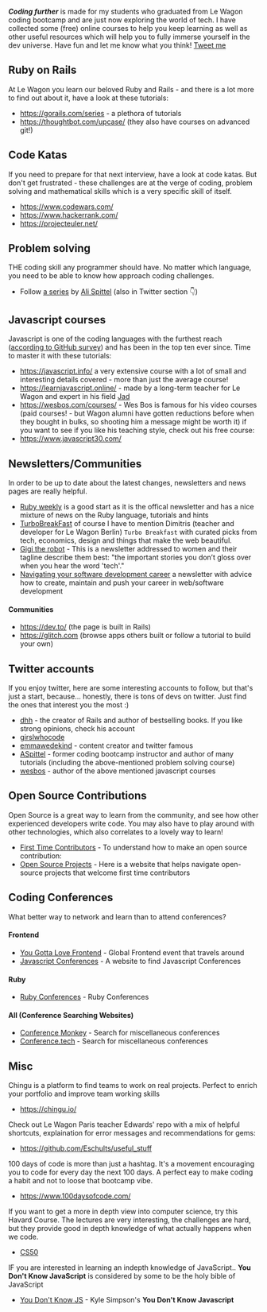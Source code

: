 **_Coding further_** is made for my students who graduated from Le Wagon coding bootcamp and are just now exploring the world of tech.
I have collected some (free) online courses to help you keep learning as well as other useful resources which will help you to fully immerse yourself in the dev universe. Have fun and let me know what you think! [Tweet me](https://twitter.com/Clara_Morgen)

## Ruby on Rails

At Le Wagon you learn our beloved Ruby and Rails - and there is a lot more to find out about it, have a look at these tutorials:

- https://gorails.com/series - a plethora of tutorials
- https://thoughtbot.com/upcase/ (they also have courses on advanced git!)

## Code Katas

If you need to prepare for that next interview, have a look at code katas. But don't get frustrated - these challenges are at the verge of coding, problem solving and mathematical skills which is a very specific skill of itself.

- https://www.codewars.com/
- https://www.hackerrank.com/
- https://projecteuler.net/

## Problem solving

THE coding skill any programmer should have. No matter which language, you need to be able to know how approach coding challenges.
- Follow [a series](https://dev.to/aspittel/moving-past-tutorials-a-course-on-problem-solving-for-programmers-3oa4) by [Ali Spittel](https://twitter.com/ASpittel) (also in Twitter section 👇)


## Javascript courses

Javascript is one of the coding languages with the furthest reach ([according to GitHub survey](https://octoverse.github.com/projects#languages)) and has been in the top ten ever since. Time to master it with these tutorials:

- https://javascript.info/ a very extensive course with a lot of small and interesting details covered - more than just the average course!
- https://learnjavascript.online/ - made by a long-term teacher for Le Wagon and expert in his field [Jad](https://jadjoubran.io/)
- https://wesbos.com/courses/ - Wes Bos is famous for his video courses (paid courses! - but Wagon alumni have gotten reductions before when they bought in bulks, so shooting him a message might be worth it) if you want to see if you like his teaching style, check out his free course:
- https://www.javascript30.com/


## Newsletters/Communities

In order to be up to date about the latest changes, newsletters and news pages are really helpful.


- [Ruby weekly](https://rubyweekly.com/) is a good start as it is the offical newsletter and has a nice mixture of news on the Ruby language, tutorials and hints
- [TurboBreakFast](https://tinyletter.com/turbobreakfast) of course I have to mention Dimitris (teacher and developer for Le Wagon Berlin) `Turbo Breakfast` with curated picks from tech, economics, design and things that make the web beautiful.
- [Gigi the robot](https://gigitherobot.com/) - This is a newsletter addressed to women and their tagline describe them best: "the important stories you don’t gloss over when you hear the word 'tech'."
- [Navigating your software development career](https://www.jamesmichaelhickey.com/) a newsletter with advice how to create, maintain and push your career in web/software development

#### Communities

- https://dev.to/ (the page is built in Rails)
- https://glitch.com (browse apps others built or follow a tutorial to build your own)


## Twitter accounts

If you enjoy twitter, here are some interesting accounts to follow, but that's just a start, because... honestly, there is tons of devs on twitter. Just find the ones that interest you the most :)

- [dhh](https://twitter.com/dhh) - the creator of Rails and author of bestselling books. If you like strong opinions, check his account
- [girslwhocode](https://twitter.com/girlswhocode)
- [emmawedekind](https://twitter.com/emmawedekind) - content creator and twitter famous
- [ASpittel](https://twitter.com/ASpittel) - former coding bootcamp instructor and author of many tutorials (including the above-mentioned problem solving course)
- [wesbos](https://twitter.com/wesbos) - author of the above mentioned javascript courses

## Open Source Contributions

Open Source is a great way to learn from the community, and see how other experienced developers write code. You may also have to play around with other technologies, which also correlates to a lovely way to learn!

- [First Time Contributors](https://github.com/firstcontributions/first-contributions) - To understand how to make an open source contribution:
- [Open Source Projects](https://firstcontributions.github.io) - Here is a website that helps navigate open-source projects that welcome first time contributors

## Coding Conferences

What better way to network and learn than to attend conferences?

#### Frontend

- [You Gotta Love Frontend](https://www.yglfconf.com/) - Global Frontend event that travels around
- [Javascript Conferences](https://jsconf.com/) - A website to find Javascript Conferences

#### Ruby
- [Ruby Conferences](https://rubyconferences.org/) - Ruby Conferences

#### All (Conference Searching Websites)
- [Conference Monkey](https://conferencemonkey.org/top/software-development/conferences) - Search for miscellaneous conferences
- [Conference.tech](https://confs.tech/) - Search for miscellaneous conferences

## Misc

Chingu is a platform to find teams to work on real projects. Perfect to enrich your portfolio and improve team working skills
- https://chingu.io/

Check out Le Wagon Paris teacher Edwards' repo with a mix of helpful shortcuts, explaination for error messages and recommendations for gems:
- https://github.com/Eschults/useful_stuff

100 days of code is more than just a hashtag. It's a movement encouraging you to code for every day the next 100 days. A perfect eay to make coding a habit and not to loose that bootcamp vibe.
- https://www.100daysofcode.com/

If you want to get a more in depth view into computer science, try this Havard Course. The lectures are very interesting, the challenges are hard, but they provide good in depth knowledge of what actually happens when we code.

- [CS50](https://courses.edx.org/courses/course-v1:HarvardX+CS50+X/course/)

IF you are interested in learning an indepth knowledge of JavaScript.. __You Don't Know JavaScript__ is considered by some to be the holy bible of JavaScript
- [You Don't Know JS](https://github.com/getify/You-Dont-Know-JS) - Kyle Simpson's __You Don't Know Javascript__

